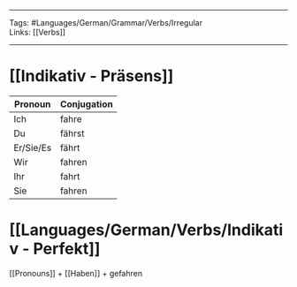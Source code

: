 ___
Tags: #Languages/German/Grammar/Verbs/Irregular  
Links: [[Verbs]]
___
# [[Indikativ - Präsens]]
Pronoun|Conjugation
------------ | ------------
Ich | fahre
Du | fährst
Er/Sie/Es | fährt
Wir | fahren
Ihr | fahrt
Sie | fahren


# [[Languages/German/Verbs/Indikativ - Perfekt]]
[[Pronouns]] + [[Haben]] +  gefahren